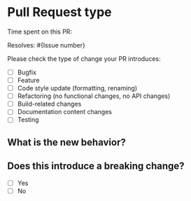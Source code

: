 # Pull Request type

<!--- Please provide a general summary of your changes in the title above -->

Time spent on this PR:

Resolves: #{Issue number}

<!-- Please try to limit your pull request to one type;
submit multiple pull requests if needed. -->

Please check the type of change your PR introduces:

- [ ] Bugfix
- [ ] Feature
- [ ] Code style update (formatting, renaming)
- [ ] Refactoring (no functional changes, no API changes)
- [ ] Build-related changes
- [ ] Documentation content changes
- [ ] Testing

## What is the new behavior?

<!-- Please describe the behavior or changes that are being added by this PR. -->

## Does this introduce a breaking change?

- [ ] Yes
- [ ] No

